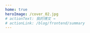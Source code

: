 ```yaml
---
home: true
heroImage: /cover_02.jpg
# actionText: 我的博文 →
# actionLink: /blog/frontend/summary
---
```

